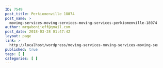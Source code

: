 ```yaml
---
ID: 7549
post_title: Perkiomenville 18074
post_name: >
  moving-services-moving-services-moving-services-perkiomenville-18074
author: mrgabonijeff@gmail.com
post_date: 2018-03-28 01:47:42
layout: page
link: >
  http://localhost/wordpress/moving-services-moving-services-moving-services-perkiomenville-18074/
published: true
tags: [ ]
categories: [ ]
---
```

